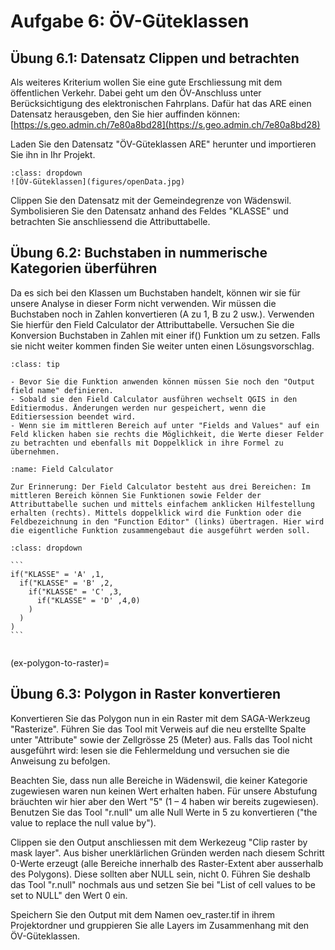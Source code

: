 # Aufgabe 6: ÖV-Güteklassen

## Übung 6.1: Datensatz Clippen und betrachten

Als weiteres Kriterium wollen Sie eine gute Erschliessung mit dem öffentlichen Verkehr. Dabei geht um den ÖV-Anschluss unter Berücksichtigung des elektronischen Fahrplans. Dafür hat das ARE einen Datensatz herausgeben, den Sie hier auffinden können: [https://s.geo.admin.ch/7e80a8bd28](https://s.geo.admin.ch/7e80a8bd28)

Laden Sie den Datensatz "ÖV-Güteklassen ARE" herunter und importieren Sie ihn in Ihr Projekt. 

```{admonition} Tipp zum Herunterladen!
:class: dropdown
![ÖV-Güteklassen](figures/openData.jpg)
```

Clippen Sie den Datensatz mit der Gemeindegrenze von Wädenswil. Symbolisieren Sie den Datensatz anhand des Feldes "KLASSE" und betrachten Sie anschliessend die Attributtabelle.

## Übung 6.2: Buchstaben in nummerische Kategorien überführen

Da es sich bei den Klassen um Buchstaben handelt, können wir sie für unsere Analyse in dieser Form nicht verwenden. Wir müssen die Buchstaben noch in Zahlen konvertieren (A zu 1, B zu 2 usw.). Verwenden Sie hierfür den Field Calculator der Attributtabelle. Versuchen Sie die Konversion Buchstaben in Zahlen mit einer if() Funktion um zu setzen. Falls sie nicht weiter kommen finden Sie weiter unten einen Lösungsvorschlag.

```{admonition} Hinweise:
:class: tip

- Bevor Sie die Funktion anwenden können müssen Sie noch den "Output field name" definieren.
- Sobald sie den Field Calculator ausführen wechselt QGIS in den Editiermodus. Änderungen werden nur gespeichert, wenn die Editiersession beendet wird.
- Wenn sie im mittleren Bereich auf unter "Fields and Values" auf ein Feld klicken haben sie rechts die Möglichkeit, die Werte dieser Felder zu betrachten und ebenfalls mit Doppelklick in ihre Formel zu übernehmen.
```


```{figure} figures/fieldCalc.jpg
:name: Field Calculator

Zur Erinnerung: Der Field Calculator besteht aus drei Bereichen: Im mittleren Bereich können Sie Funktionen sowie Felder der Attributtabelle suchen und mittels einfachem anklicken Hilfestellung erhalten (rechts). Mittels doppelklick wird die Funktion oder die Feldbezeichnung in den "Function Editor" (links) übertragen. Hier wird die eigentliche Funktion zusammengebaut die ausgeführt werden soll.
```


    
    
````{admonition} Lösung der if-Funktion
:class: dropdown

```
if("KLASSE" = 'A' ,1,
  if("KLASSE" = 'B' ,2,
    if("KLASSE" = 'C' ,3,
      if("KLASSE" = 'D' ,4,0)
    )
  )
)
```


````

(ex-polygon-to-raster)=
## Übung 6.3: Polygon in Raster konvertieren

Konvertieren Sie das Polygon nun in ein Raster mit dem SAGA-Werkzeug "Rasterize". Führen Sie das Tool mit Verweis auf die neu erstellte Spalte unter "Attribute" sowie der Zellgrösse 25 (Meter) aus. Falls das Tool nicht ausgeführt wird: lesen sie die Fehlermeldung und versuchen sie die Anweisung zu befolgen.

Beachten Sie, dass nun alle Bereiche in Wädenswil, die keiner Kategorie zugewiesen waren nun keinen Wert erhalten haben. Für unsere Abstufung bräuchten wir hier aber den Wert "5" (1 – 4 haben wir bereits zugewiesen). Benutzen Sie das Tool "r.null" um alle Null Werte in 5 zu konvertieren ("the value to replace the null value by").

Clippen sie den Output anschliessen mit dem Werkezeug "Clip raster by mask layer". Aus bisher unerklärlichen Gründen werden nach diesem Schritt 0-Werte erzeugt (alle Bereiche innerhalb des Raster-Extent aber ausserhalb des Polygons). Diese sollten aber NULL sein, nicht 0. Führen Sie deshalb das Tool "r.null" nochmals aus und setzen Sie bei "List of cell values to be set to NULL" den Wert 0 ein.

Speichern Sie den Output mit dem Namen oev_raster.tif in ihrem Projektordner und gruppieren Sie alle Layers im Zusammenhang mit den ÖV-Güteklassen.